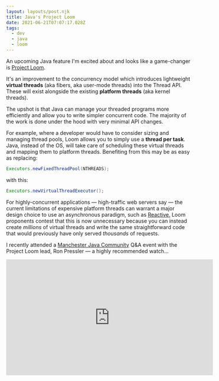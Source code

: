 ```yaml
---
layout: layouts/post.njk
title: Java's Project Loom
date: 2021-06-21T07:07:17.028Z
tags:
  - dev
  - java
  - loom
---
```

An upcoming Java feature I'm excited about and looks like a game-changer is [Project Loom](https://wiki.openjdk.java.net/display/loom/Main). 

It's an improvement to the concurrency model which introduces lightweight **virtual threads** (aka fibers, aka user-mode threads) into the Thread API. These will exist alongside the existing **platform threads** (aka kernel threads).

The upshot is that Java can manage your threaded programs more efficiently and allow you to write simpler concurrent code. The majority of the work is done under the hood with very minimal API changes.

For example, where a developer would have to consider sizing and managing thread pools, Loom allows you to simply use a **thread per task**. Java, instead of the OS, will take care of scheduling these virtual threads and mapping them to platform threads. Benefiting from this may be as easy as replacing:

```java
Executors.newFixedThreadPool(NTHREADS);
```

with this:

```java
Executors.newVirtualThreadExecutor();
```

For highly-concurrent applications ― high-traffic web servers say ― the current limitations of expensive platform threads can warrant a major design choice to use an asynchronous paradigm, such as [Reactive.](https://docs.spring.io/spring-framework/docs/current/reference/html/web-reactive.html) Loom proponents contest that this is now unnecessary because you can instead create *millions* of virtual threads and write the same straightforward code that would previously have only served *thousands* of requests.

I recently attended a [Manchester Java Community](https://twitter.com/mcrjava) Q&A event with the Project Loom lead, Ron Pressler ― a highly recommended watch...

<iframe width="560" height="315" src="https://www.youtube.com/embed/h7VoiMNo67o" title="YouTube video player" frameborder="0" allow="accelerometer; autoplay; clipboard-write; encrypted-media; gyroscope; picture-in-picture" allowfullscreen></iframe>